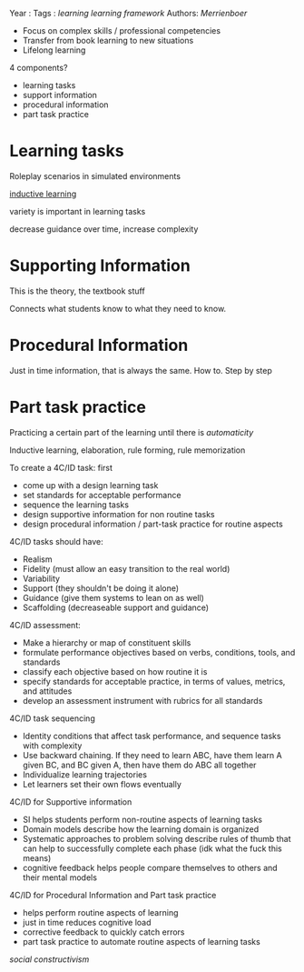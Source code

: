 Year   :
Tags   : *learning* *learning framework*
Authors: *Merrienboer*

* Focus on complex skills / professional competencies
* Transfer from book learning to new situations
* Lifelong learning

4 components?

* learning tasks
* support information
* procedural information
* part task practice

# Learning tasks

Roleplay scenarios in simulated environments

[inductive learning](inductive%20learning.md)

variety is important in learning tasks

decrease guidance over time, increase complexity

# Supporting Information

This is the theory, the textbook stuff

Connects what students know to what they need to know. 

# Procedural Information

Just in time information, that is always the same. How to. Step by step

# Part task practice

Practicing a certain part of the learning until there is *automaticity*

Inductive learning, elaboration, rule forming, rule memorization

To create a 4C/ID task: first 

* come up with a design learning task
* set standards for acceptable performance
* sequence the learning tasks
* design supportive information for non routine tasks
* design procedural information / part-task practice for routine aspects

4C/ID tasks should have:

* Realism
* Fidelity (must allow an easy transition to the real world)
* Variability
* Support (they shouldn't be doing it alone)
* Guidance (give them systems to lean on as well)
* Scaffolding (decreaseable support and guidance)

4C/ID assessment:

* Make a hierarchy or map of constituent skills
* formulate performance objectives based on verbs, conditions, tools, and standards
* classify each objective based on how routine it is
* specify standards for acceptable practice, in terms of values, metrics, and attitudes
* develop an assessment instrument with rubrics for all standards

4C/ID task sequencing

* Identity conditions that affect task performance, and sequence tasks with complexity
* Use backward chaining. If they need to learn ABC, have them learn A given BC, and BC given A, then have them do ABC all together
* Individualize learning trajectories
* Let learners set their own flows eventually

4C/ID for Supportive information

* SI helps students perform non-routine aspects of learning tasks
* Domain models describe how the learning domain is organized
* Systematic approaches to problem solving describe rules of thumb that can help to successfully complete each phase (idk what the fuck this means)
* cognitive feedback helps people compare themselves to others and their mental models

4C/ID for Procedural Information and Part task practice

* helps perform routine aspects of learning
* just in time reduces cognitive load
* corrective feedback to quickly catch errors
* part task practice to automate routine aspects of learning tasks

*social constructivism*
